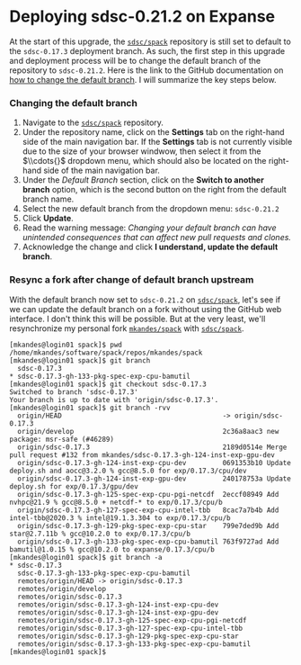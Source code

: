 # Deploying sdsc-0.21.2 on Expanse

At the start of this upgrade, the [`sdsc/spack`](https://github.com/sdsc/spack/) repository is still set to default to the `sdsc-0.17.3` deployment branch. As such, the first step in this upgrade and deployment process will be to change the default branch of the repository to `sdsc-0.21.2`. Here is the link to the GitHub documentation on [how to change the default branch](https://docs.github.com/en/repositories/configuring-branches-and-merges-in-your-repository/managing-branches-in-your-repository/changing-the-default-branch). I will summarize the key steps below.

### Changing the default branch

1. Navigate to the [`sdsc/spack`](https://github.com/sdsc/spack/) repository.
2. Under the repository name, click on the **Settings** tab on the right-hand side of the main navigation bar. If the **Settings** tab is not currently visible due to the size of your browser windwow, then select it from the $\\cdots{}$ dropdown menu, which should also be located on the right-hand side of the main navigation bar.
3. Under the *Default Branch* section, click on the **Switch to another branch** option, which is the second button on the right from the default branch name.
4. Select the new default branch from the dropdown menu: `sdsc-0.21.2`
5. Click **Update**.
6. Read the warning message: *Changing your default branch can have unintended consequences that can affect new pull requests and clones.*
7. Acknowledge the change and click **I understand, update the default branch**. 

### Resync a fork after change of default branch upstream

With the default branch now set to `sdsc-0.21.2` on [`sdsc/spack`](https://github.com/sdsc/spack/), let's see if we can update the default branch on a fork without using the GitHub web interface. I don't think this will be possible. But at the very least, we'll resynchronize my personal fork [`mkandes/spack`](https://github.com/mkandes/spack) with [`sdsc/spack`](https://github.com/sdsc/spack/). 

```
[mkandes@login01 spack]$ pwd
/home/mkandes/software/spack/repos/mkandes/spack
[mkandes@login01 spack]$ git branch
  sdsc-0.17.3
* sdsc-0.17.3-gh-133-pkg-spec-exp-cpu-bamutil
[mkandes@login01 spack]$ git checkout sdsc-0.17.3
Switched to branch 'sdsc-0.17.3'
Your branch is up to date with 'origin/sdsc-0.17.3'.
[mkandes@login01 spack]$ git branch -rvv
  origin/HEAD                                        -> origin/sdsc-0.17.3
  origin/develop                                     2c36a8aac3 new package: msr-safe (#46289)
  origin/sdsc-0.17.3                                 2189d0514e Merge pull request #132 from mkandes/sdsc-0.17.3-gh-124-inst-exp-gpu-dev
  origin/sdsc-0.17.3-gh-124-inst-exp-cpu-dev         0691353b10 Update deploy.sh and aocc@3.2.0 % gcc@8.5.0 for exp/0.17.3/cpu/dev
  origin/sdsc-0.17.3-gh-124-inst-exp-gpu-dev         240178753a Update deploy.sh for exp/0.17.3/gpu/dev
  origin/sdsc-0.17.3-gh-125-spec-exp-cpu-pgi-netcdf  2eccf08949 Add nvhpc@21.9 % gcc@8.5.0 + netcdf-* to exp/0.17.3/cpu/b
  origin/sdsc-0.17.3-gh-127-spec-exp-cpu-intel-tbb   8cac7a7b4b Add intel-tbb@2020.3 % intel@19.1.3.304 to exp/0.17.3/cpu/b
  origin/sdsc-0.17.3-gh-129-pkg-spec-exp-cpu-star    799e7ded9b Add star@2.7.11b % gcc@10.2.0 to exp/0.17.3/cpu/b
  origin/sdsc-0.17.3-gh-133-pkg-spec-exp-cpu-bamutil 763f9727ad Add bamutil@1.0.15 % gcc@10.2.0 to expanse/0.17.3/cpu/b
[mkandes@login01 spack]$ git branch -a
* sdsc-0.17.3
  sdsc-0.17.3-gh-133-pkg-spec-exp-cpu-bamutil
  remotes/origin/HEAD -> origin/sdsc-0.17.3
  remotes/origin/develop
  remotes/origin/sdsc-0.17.3
  remotes/origin/sdsc-0.17.3-gh-124-inst-exp-cpu-dev
  remotes/origin/sdsc-0.17.3-gh-124-inst-exp-gpu-dev
  remotes/origin/sdsc-0.17.3-gh-125-spec-exp-cpu-pgi-netcdf
  remotes/origin/sdsc-0.17.3-gh-127-spec-exp-cpu-intel-tbb
  remotes/origin/sdsc-0.17.3-gh-129-pkg-spec-exp-cpu-star
  remotes/origin/sdsc-0.17.3-gh-133-pkg-spec-exp-cpu-bamutil
[mkandes@login01 spack]$
```
